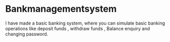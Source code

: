 # Bankmanagementsystem
I have made a basic banking system, where you can simulate basic banking operations like deposit funds , withdraw funds , Balance enquiry and changing password.
